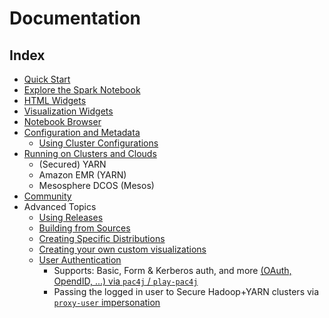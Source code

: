 # Documentation

## Index

* [Quick Start](./quick_start.md)
* [Explore the Spark Notebook](./exploring_notebook.md)
* [HTML Widgets](./widgets_html.md) 
* [Visualization Widgets](./widgets_viz.md)
* [Notebook Browser](./notebook_browser.md)
* [Configuration and Metadata](./metadata.md)
	* [Using Cluster Configurations](./using_cluster_tab.md)
* [Running on Clusters and Clouds](./clusters_clouds.md)
  - (Secured) YARN
  - Amazon EMR (YARN)
  - Mesosphere DCOS (Mesos)
* [Community](./community.md)
* Advanced Topics
	* [Using Releases](./using_releases.md)
	* [Building from Sources](./build_from_source.md)
	* [Creating Specific Distributions](./build_specific_distros.md)
	* [Creating your own custom visualizations](./custom_charts.md)
  * [User Authentication](./authentication.md)
    - Supports: Basic, Form & Kerberos auth, and more [(OAuth, OpendID, ...) via `pac4j` / `play-pac4j`](https://github.com/pac4j/pac4j)
    - Passing the logged in user to Secure Hadoop+YARN clusters via [`proxy-user` impersonation](./proxyuser_impersonation.md)